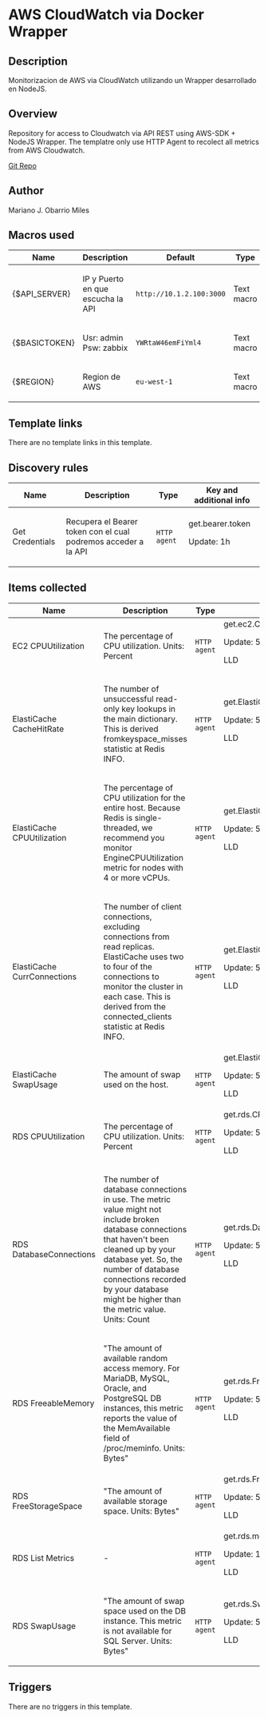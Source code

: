 # AWS CloudWatch via Docker Wrapper

## Description

Monitorizacion de AWS via CloudWatch utilizando un Wrapper desarrollado en NodeJS.

## Overview

Repository for access to Cloudwatch via API REST using AWS-SDK + NodeJS Wrapper. The templatre only use HTTP Agent to recolect all metrics from AWS Cloudwatch.


 


[Git Repo](https://github.com/mobarrio/cloudwatch_wrapper "Git Repo")



## Author

Mariano J. Obarrio Miles

## Macros used

|Name|Description|Default|Type|
|----|-----------|-------|----|
|{$API_SERVER}|<p>IP y Puerto en que escucha la API</p>|`http://10.1.2.100:3000`|Text macro|
|{$BASICTOKEN}|<p>Usr: admin Psw: zabbix</p>|`YWRtaW46emFiYml4`|Text macro|
|{$REGION}|<p>Region de AWS</p>|`eu-west-1`|Text macro|


## Template links

There are no template links in this template.

## Discovery rules

|Name|Description|Type|Key and additional info|
|----|-----------|----|----|
|Get Credentials|<p>Recupera el Bearer token con el cual podremos acceder a la API</p>|`HTTP agent`|get.bearer.token<p>Update: 1h</p>|


## Items collected

|Name|Description|Type|Key and additional info|
|----|-----------|----|----|
|EC2 CPUUtilization|<p>The percentage of CPU utilization. Units: Percent</p>|`HTTP agent`|get.ec2.CPUUtilization[{#ACCOUNT}]<p>Update: 5m</p><p>LLD</p>|
|ElastiCache CacheHitRate|<p>The number of unsuccessful read-only key lookups in the main dictionary. This is derived fromkeyspace_misses statistic at Redis INFO.</p>|`HTTP agent`|get.ElastiCache.CacheHitRate[{#ACCOUNT}]<p>Update: 5m</p><p>LLD</p>|
|ElastiCache CPUUtilization|<p>The percentage of CPU utilization for the entire host. Because Redis is single-threaded, we recommend you monitor EngineCPUUtilization metric for nodes with 4 or more vCPUs.</p>|`HTTP agent`|get.ElastiCache.CPUUtilization[{#ACCOUNT}]<p>Update: 5m</p><p>LLD</p>|
|ElastiCache CurrConnections|<p>The number of client connections, excluding connections from read replicas. ElastiCache uses two to four of the connections to monitor the cluster in each case. This is derived from the connected_clients statistic at Redis INFO.</p>|`HTTP agent`|get.ElastiCache.CurrConnections[{#ACCOUNT}]<p>Update: 5m</p><p>LLD</p>|
|ElastiCache SwapUsage|<p>The amount of swap used on the host.</p>|`HTTP agent`|get.ElastiCache.SwapUsage[{#ACCOUNT}]<p>Update: 5m</p><p>LLD</p>|
|RDS CPUUtilization|<p>The percentage of CPU utilization. Units: Percent</p>|`HTTP agent`|get.rds.CPUUtilization[{#ACCOUNT}]<p>Update: 5m</p><p>LLD</p>|
|RDS DatabaseConnections|<p>The number of database connections in use. The metric value might not include broken database connections that haven't been cleaned up by your database yet. So, the number of database connections recorded by your database might be higher than the metric value. Units: Count</p>|`HTTP agent`|get.rds.DatabaseConnections[{#ACCOUNT}]<p>Update: 5m</p><p>LLD</p>|
|RDS FreeableMemory|<p>"The amount of available random access memory. For MariaDB, MySQL, Oracle, and PostgreSQL DB instances, this metric reports the value of the MemAvailable field of /proc/meminfo. Units: Bytes"</p>|`HTTP agent`|get.rds.FreeableMemory[{#ACCOUNT}]<p>Update: 5m</p><p>LLD</p>|
|RDS FreeStorageSpace|<p>"The amount of available storage space. Units: Bytes"</p>|`HTTP agent`|get.rds.FreeStorageSpace[{#ACCOUNT}]<p>Update: 5m</p><p>LLD</p>|
|RDS List Metrics|<p>-</p>|`HTTP agent`|get.rds.metrics[{#ACCOUNT}]<p>Update: 1d</p><p>LLD</p>|
|RDS SwapUsage|<p>"The amount of swap space used on the DB instance. This metric is not available for SQL Server. Units: Bytes"</p>|`HTTP agent`|get.rds.SwapUsage[{#ACCOUNT}]<p>Update: 5m</p><p>LLD</p>|


## Triggers

There are no triggers in this template.

